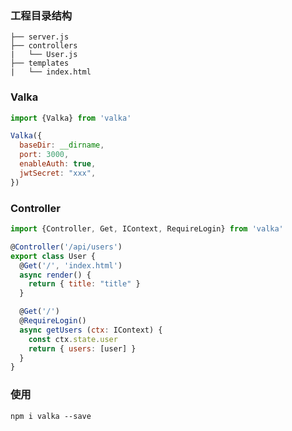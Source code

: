 ### 工程目录结构
```
├── server.js  
├── controllers  
|   └── User.js  
├── templates  
|   └── index.html
```

### Valka
```javascript
import {Valka} from 'valka'

Valka({
  baseDir: __dirname,
  port: 3000,
  enableAuth: true,
  jwtSecret: "xxx",
})
```

### Controller
```javascript
import {Controller, Get, IContext, RequireLogin} from 'valka'

@Controller('/api/users')
export class User {
  @Get('/', 'index.html')
  async render() {
    return { title: "title" }
  }

  @Get('/')
  @RequireLogin()
  async getUsers (ctx: IContext) {
    const ctx.state.user
    return { users: [user] }
  }
}
```

### 使用
``` shell
npm i valka --save
```